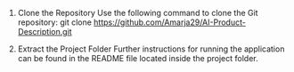 1. Clone the Repository
  Use the following command to clone the Git repository:
  git clone https://github.com/Amarja29/AI-Product-Description.git

2. Extract the Project Folder
 Further instructions for running the application can be found in the README file located inside the project folder.
